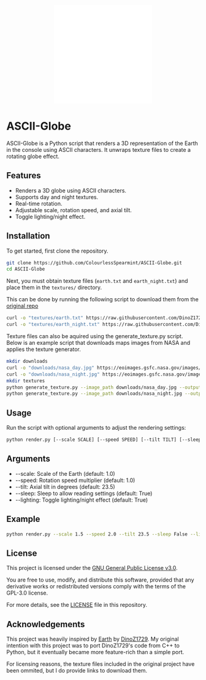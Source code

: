 <div align="center">
    <img src="images\ascii_globe.gif" alt="a globe rendered entirely in ASCII text" width="256"/>
</div>

# ASCII-Globe

ASCII-Globe is a Python script that renders a 3D representation of the Earth in the console using ASCII characters. It unwraps texture files to create a rotating globe effect.

## Features

- Renders a 3D globe using ASCII characters.
- Supports day and night textures.
- Real-time rotation.
- Adjustable scale, rotation speed, and axial tilt.
- Toggle lighting/night effect.

## Installation

To get started, first clone the repository.

```bash
git clone https://github.com/ColourlessSpearmint/ASCII-Globe.git
cd ASCII-Globe
```

Next, you must obtain texture files (`earth.txt` and `earth_night.txt`) and place them in the `textures/` directory. 

This can be done by running the following script to download them from the [original repo](https://github.com/DinoZ1729) 

```bash
curl -o "textures/earth.txt" https://raw.githubusercontent.com/DinoZ1729/Earth/refs/heads/master/earth.txt
curl -o "textures/earth_night.txt" https://raw.githubusercontent.com/DinoZ1729/Earth/refs/heads/master/earth_night.txt
```

Texture files can also be aquired using the generate_texture.py script. Below is an example script that downloads maps images from NASA and applies the texture generator.

```bash
mkdir downloads
curl -o "downloads/nasa_day.jpg" https://eoimages.gsfc.nasa.gov/images/imagerecords/74000/74218/world.200412.3x5400x2700.jpg
curl -o "downloads/nasa_night.jpg" https://eoimages.gsfc.nasa.gov/images/imagerecords/144000/144896/BlackMarble_2012_01deg_gray.jpg
mkdir textures
python generate_texture.py --image_path downloads/nasa_day.jpg --output_path textures/earth.txt --ocean-colors 0,6,20 20,57,101 6,24,60 --threshold 10 --ocean-char .
python generate_texture.py --image_path downloads/nasa_night.jpg --output_path textures/earth_night.txt
```

## Usage

Run the script with optional arguments to adjust the rendering settings:

```sh
python render.py [--scale SCALE] [--speed SPEED] [--tilt TILT] [--sleep SLEEP] [--lighting LIGHTING]
```

## Arguments
- --scale: Scale of the Earth (default: 1.0)
- --speed: Rotation speed multiplier (default: 1.0)
- --tilt: Axial tilt in degrees (default: 23.5)
- --sleep: Sleep to allow reading settings (default: True)
- --lighting: Toggle lighting/night effect (default: True)

## Example

```sh
python render.py --scale 1.5 --speed 2.0 --tilt 23.5 --sleep False --lighting False
```

## License

This project is licensed under the [GNU General Public License v3.0](https://www.gnu.org/licenses/gpl-3.0.en.html). 

You are free to use, modify, and distribute this software, provided that any derivative works or redistributed versions comply with the terms of the GPL-3.0 license. 

For more details, see the [LICENSE](./LICENSE) file in this repository.

## Acknowledgements

This project was heavily inspired by [Earth](https://github.com/DinoZ1729/Earth) by [DinoZ1729](https://github.com/DinoZ1729). My original intention with this project was to port DinoZ1729's code from C++ to Python, but it eventually became more feature-rich than a simple port.

For licensing reasons, the texture files included in the original project have been ommited, but I do provide links to download them.